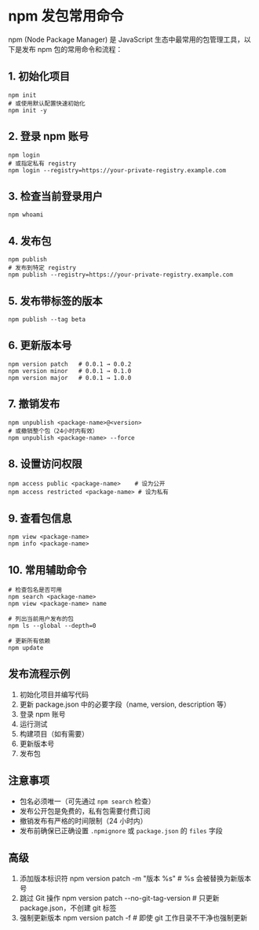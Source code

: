 # npm 发包常用命令

npm (Node Package Manager) 是 JavaScript 生态中最常用的包管理工具，以下是发布 npm 包的常用命令和流程：

## 1. 初始化项目

```
npm init
# 或使用默认配置快速初始化
npm init -y
```

## 2. 登录 npm 账号

```
npm login
# 或指定私有 registry
npm login --registry=https://your-private-registry.example.com
```

## 3. 检查当前登录用户

```
npm whoami
```

## 4. 发布包

```
npm publish
# 发布到特定 registry
npm publish --registry=https://your-private-registry.example.com
```

## 5. 发布带标签的版本

```
npm publish --tag beta
```

## 6. 更新版本号

```
npm version patch   # 0.0.1 → 0.0.2
npm version minor   # 0.0.1 → 0.1.0
npm version major   # 0.0.1 → 1.0.0
```

## 7. 撤销发布

```
npm unpublish <package-name>@<version>
# 或撤销整个包（24小时内有效）
npm unpublish <package-name> --force
```

## 8. 设置访问权限

```
npm access public <package-name>    # 设为公开
npm access restricted <package-name> # 设为私有
```

## 9. 查看包信息

```
npm view <package-name>
npm info <package-name>
```

## 10. 常用辅助命令

```
# 检查包名是否可用
npm search <package-name>
npm view <package-name> name

# 列出当前用户发布的包
npm ls --global --depth=0

# 更新所有依赖
npm update
```

## 发布流程示例

1. 初始化项目并编写代码
2. 更新 package.json 中的必要字段（name, version, description 等）
3. 登录 npm 账号
4. 运行测试
5. 构建项目（如有需要）
6. 更新版本号
7. 发布包

## 注意事项

- 包名必须唯一（可先通过 `npm search` 检查）
- 发布公开包是免费的，私有包需要付费订阅
- 撤销发布有严格的时间限制（24 小时内）
- 发布前确保已正确设置 `.npmignore` 或 `package.json` 的 `files` 字段

## 高级

1. 添加版本标识符
   npm version patch -m "版本 %s" # %s 会被替换为新版本号
2. 跳过 Git 操作
   npm version patch --no-git-tag-version # 只更新 package.json，不创建 git 标签
3. 强制更新版本
   npm version patch -f # 即使 git 工作目录不干净也强制更新
